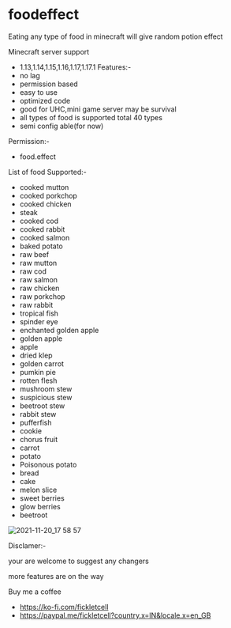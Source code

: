 # foodeffect
Eating any type of food in minecraft will give random potion effect

Minecraft server support
- 1.13,1.14,1.15,1.16,1.17,1.17.1
Features:-
- no lag
- permission based
- easy to use
- optimized code
- good for UHC,mini game server may be survival
- all types of food is supported total 40 types
- semi config able(for now)

Permission:-
- food.effect

List of food Supported:-
- cooked mutton
- cooked porkchop
- cooked chicken
- steak
- cooked cod
- cooked rabbit
- cooked salmon
- baked potato
- raw beef 
- raw mutton
- raw cod
- raw salmon
- raw chicken
- raw porkchop
- raw rabbit
- tropical fish
- spinder eye
- enchanted golden apple
- golden apple
- apple
- dried klep
- golden carrot
- pumkin pie
- rotten flesh
- mushroom stew
- suspicious stew
- beetroot stew
- rabbit stew
- pufferfish
- cookie
- chorus fruit
- carrot
- potato
- Poisonous potato
- bread
- cake
- melon slice
- sweet berries
- glow berries
- beetroot

![2021-11-20_17 58 57](https://user-images.githubusercontent.com/74851280/142726328-a25968f6-0c9a-4837-9387-ce1bcf8e4458.png)


Disclamer:-

your are welcome to suggest any changers

more features are on the way

Buy me a coffee 
- https://ko-fi.com/fickletcell
- https://paypal.me/fickletcell?country.x=IN&locale.x=en_GB
